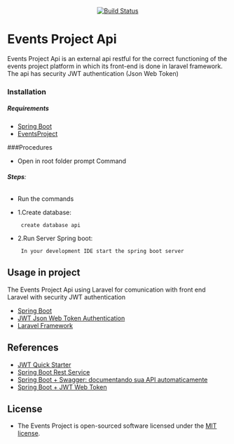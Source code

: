 

<p align="center">
<a href="https://travis-ci.com/nibri10/EventsProject"><img src="https://travis-ci.com/nibri10/EventsProject.svg?branch=master" alt="Build Status"></a>
</p>

# Events Project Api

Events Project Api is an external api restful for the correct functioning of the events project platform in which its front-end is done in laravel framework. The api has security JWT authentication (Json Web Token)

### Installation
   
   ##### Requirements
* [Spring Boot](https://docs.spring.io/autorepo/docs/spring-boot/1.0.2.RELEASE/reference/html/getting-started-installing-spring-boot.html)  
* [EventsProject](https://github.com/nibri10/EventsProject)

###Procedures

   * Open in root folder prompt Command 
  ###### **Steps**:
  * Run the commands 
  * 1.Create database:
 
       ```
        create database api
       ```
   * 2.Run Server Spring boot:       
      ```
       In your development IDE start the spring boot server
      ```
   
  

## Usage in project 
The Events Project Api using Laravel for comunication with front end Laravel with security JWT authentication
* [Spring Boot](http://spring.io/projects/spring-boot)
* [JWT Json Web Token Authentication](https://jwt.io/)
* [Laravel Framework](https://laravel.com)


## References
* [JWT Quick Starter](https://jwt.io/#libraries)
* [Spring Boot Rest Service](https://spring.io/guides/gs/rest-service/)
* [Spring Boot + Swagger: documentando sua API automaticamente](https://medium.com/@raphaelbluteau/spring-boot-swagger-documentando-sua-api-automaticamente-27903293aeb6)
* [Spring Boot + JWT Web Token](https://www.toptal.com/java/rest-security-with-jwt-spring-security-and-java)

## License
* The  Events Project is open-sourced software licensed under the [MIT license](https://opensource.org/licenses/MIT).
